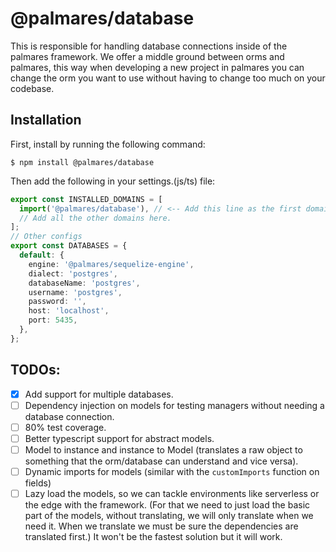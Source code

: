 # @palmares/database
This is responsible for handling database connections inside of the palmares framework.
We offer a middle ground between orms and palmares, this way when developing a new project in palmares
you can change the orm you want to use without having to change too much on your codebase.

## Installation

First, install by running the following command:
```
$ npm install @palmares/database
```

Then add the following in your settings.(js/ts) file:
```ts
export const INSTALLED_DOMAINS = [
  import('@palmares/database'), // <-- Add this line as the first domain.
  // Add all the other domains here.
];
// Other configs
export const DATABASES = {
  default: {
    engine: '@palmares/sequelize-engine',
    dialect: 'postgres',
    databaseName: 'postgres',
    username: 'postgres',
    password: '',
    host: 'localhost',
    port: 5435,
  },
};
```

## TODOs:
 - [X] Add support for multiple databases.
 - [ ] Dependency injection on models for testing managers without needing a database connection.
 - [ ] 80% test coverage.
 - [ ] Better typescript support for abstract models.
 - [ ] Model to instance and instance to Model (translates a raw object to something that the orm/database can understand and vice versa).
 - [ ] Dynamic imports for models (similar with the `customImports` function on fields)
 - [ ] Lazy load the models, so we can tackle environments like serverless or the edge with the framework. (For that we need to just load the basic part of the models, without translating, we will only translate when we need it. When we translate we must be sure the dependencies are translated first.) It won't be the fastest solution but it will work.
